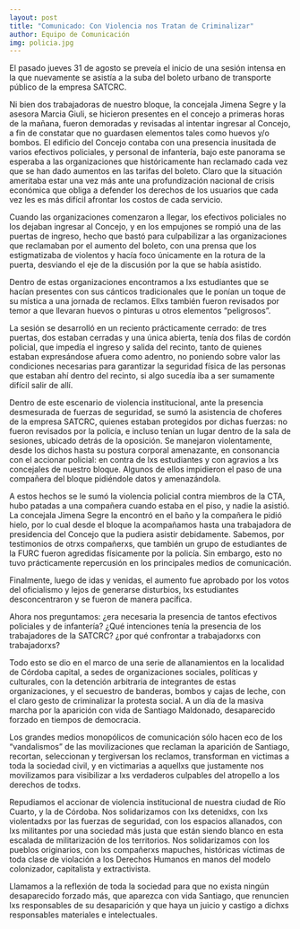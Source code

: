 ```yaml
---
layout: post
title: "Comunicado: Con Violencia nos Tratan de Criminalizar"
author: Equipo de Comunicación
img: policia.jpg
---
```


El pasado jueves 31 de agosto se preveía el inicio de una sesión intensa en la que nuevamente se asistía a la suba del boleto urbano de transporte público de la empresa SATCRC.

Ni bien dos trabajadoras de nuestro bloque, la concejala Jimena Segre y la asesora Marcia Giuli, se hicieron presentes en el concejo a primeras horas de la mañana, fueron demoradas y revisadas al intentar ingresar al Concejo, a fin de constatar que no guardasen elementos tales como huevos y/o bombos. El edificio del Concejo contaba con una presencia inusitada de varios efectivos policiales, y personal de infantería, bajo este panorama se esperaba a las organizaciones que históricamente han reclamado cada vez que se han dado aumentos en las tarifas del boleto. Claro que la situación ameritaba estar una vez más ante una profundización nacional de crisis económica que obliga a defender los derechos de los usuarios que cada vez les es más difícil afrontar los costos de cada servicio.

Cuando las organizaciones comenzaron a llegar, los efectivos policiales no los dejaban ingresar al Concejo, y en los empujones se rompió una de las puertas de ingreso, hecho que bastó para culpabilizar a las organizaciones que reclamaban por el aumento del boleto, con una prensa que los estigmatizaba de violentos y hacía foco únicamente en la rotura de la puerta, desviando el eje de la discusión por la que se había asistido.

Dentro de estas organizaciones encontramos a lxs estudiantes que se hacían presentes con sus cánticos tradicionales que le ponían un toque de su mística a una jornada de reclamos. Ellxs también fueron revisados por temor a que llevaran huevos o pinturas u otros elementos “peligrosos”.

La sesión se desarrolló en un reciento prácticamente cerrado: de tres puertas, dos estaban cerradas y una única abierta, tenía dos filas de cordón policial, que impedía el ingreso y salida del recinto, tanto de quienes estaban expresándose afuera como adentro, no poniendo sobre valor las condiciones necesarias para garantizar la seguridad física de las personas que estaban ahí dentro del recinto, si algo sucedía iba a ser sumamente difícil salir de allí.

Dentro de este escenario de violencia institucional, ante la presencia desmesurada de fuerzas de seguridad, se sumó la asistencia de choferes de la empresa SATCRC, quienes estaban protegidos por dichas fuerzas: no fueron revisados por la policía, e incluso tenían un lugar dentro de la sala de sesiones, ubicado detrás de la oposición. Se manejaron violentamente, desde los dichos hasta su postura corporal amenazante, en consonancia con el accionar policial: en contra de lxs estudiantes y con agravios a lxs concejales de nuestro bloque. Algunos de ellos impidieron el paso de una compañera del bloque pidiéndole datos y amenazándola.

A estos hechos se le sumó la violencia policial contra miembros de la CTA, hubo patadas a una compañera cuando estaba en el piso, y nadie la asistió. La concejala Jimena Segre la encontró en el baño y la compañera le pidió hielo, por lo cual desde el bloque la acompañamos hasta una trabajadora de presidencia del Concejo que la pudiera asistir debidamente. Sabemos, por testimonios de otrxs compañerxs, que también un grupo de estudiantes de la FURC fueron agredidas físicamente por la policía. Sin embargo, esto no tuvo prácticamente repercusión en los principales medios de comunicación.

Finalmente, luego de idas y venidas, el aumento fue aprobado por los votos del oficialismo y lejos de generarse disturbios, lxs estudiantes desconcentraron y se fueron de manera pacífica.

Ahora nos preguntamos: ¿era necesaria la presencia de tantos efectivos policiales y de infantería? ¿Qué intenciones tenía la presencia de los trabajadores de la SATCRC? ¿por qué confrontar a trabajadorxs con trabajadorxs?

Todo esto se dio en el marco de una serie de allanamientos en la localidad de Córdoba capital, a sedes de organizaciones sociales, políticas y culturales, con la detención arbitraria de integrantes de estas organizaciones, y el secuestro de banderas, bombos y cajas de leche, con el claro gesto de criminalizar la protesta social. A un día de la masiva marcha por la aparición con vida de Santiago Maldonado, desaparecido forzado en tiempos de democracia.

Los grandes medios monopólicos de comunicación sólo hacen eco de los “vandalismos” de las movilizaciones que reclaman la aparición de Santiago, recortan, seleccionan y tergiversan los reclamos, transforman en victimas a toda la sociedad civil, y en victimarias a aquellxs que justamente nos movilizamos para visibilizar a lxs verdaderos culpables del atropello a los derechos de todxs.

Repudiamos el accionar de violencia institucional de nuestra ciudad de Río Cuarto, y la de Córdoba. Nos solidarizamos con lxs detenidxs, con lxs violentadxs por las fuerzas de seguridad, con los espacios allanados, con lxs militantes por una sociedad más justa que están siendo blanco en esta escalada de militarización de los territorios. Nos solidarizamos con los pueblos originarios, con lxs compañerxs mapuches, históricas víctimas de toda clase de violación a los Derechos Humanos en manos del modelo colonizador, capitalista y extractivista.

Llamamos a la reflexión de toda la sociedad para que no exista ningún desaparecido forzado más, que aparezca con vida Santiago, que renuncien lxs responsables de su desaparición y que haya un juicio y castigo a dichxs responsables materiales e intelectuales.

